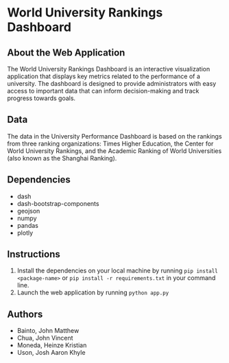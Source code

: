 # World University Rankings Dashboard

## About the Web Application
The World University Rankings Dashboard is an interactive visualization application that displays key metrics related to the performance of a university. The dashboard is designed to provide administrators with easy access to important data that can inform decision-making and track progress towards goals.

## Data
The data in the University Performance Dashboard is based on the rankings from three ranking organizations: Times Higher Education, the Center for World University Rankings, and the Academic Ranking of World Universities (also known as the Shanghai Ranking).

## Dependencies
- dash
- dash-bootstrap-components
- geojson
- numpy
- pandas
- plotly

## Instructions
1. Install the dependencies on your local machine by running `pip install <package-name>` or `pip install -r requirements.txt` in your command line.
2. Launch the web application by running `python app.py`

## Authors
- Bainto, John Matthew
- Chua, John Vincent
- Moneda, Heinze Kristian
- Uson, Josh Aaron Khyle